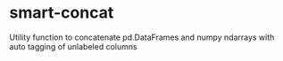 # smart-concat
Utility function to concatenate pd.DataFrames and numpy ndarrays with auto tagging of unlabeled columns
